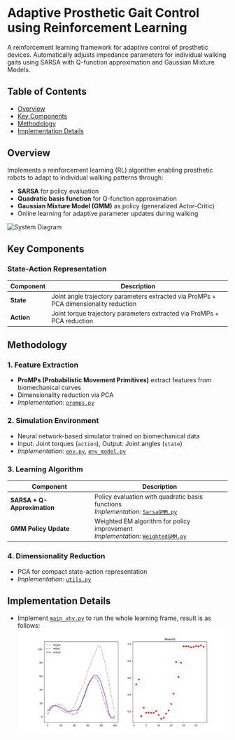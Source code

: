# Adaptive Prosthetic Gait Control using Reinforcement Learning

A reinforcement learning framework for adaptive control of prosthetic devices. Automatically adjusts impedance parameters for individual walking gaits using SARSA with Q-function approximation and Gaussian Mixture Models.

## Table of Contents
- [Overview](#overview)
- [Key Components](#key-components)
- [Methodology](#methodology)
- [Implementation Details](#implementation-details)


## Overview
Implements a reinforcement learning (RL) algorithm enabling prosthetic robots to adapt to individual walking patterns through:
- **SARSA** for policy evaluation
- **Quadratic basis function** for Q-function approximation
- **Gaussian Mixture Model (GMM)** as policy (generalized Actor-Critic)
- Online learning for adaptive parameter updates during walking

![System Diagram](https://via.placeholder.com/800x400.png?text=System+Architecture)

## Key Components
### State-Action Representation
| Component       | Description                                                                 |
|-----------------|-----------------------------------------------------------------------------|
| **State**       | Joint angle trajectory parameters extracted via ProMPs + PCA dimensionality reduction |
| **Action**      | Joint torque trajectory parameters extracted via ProMPs + PCA reduction    |

## Methodology
### 1. Feature Extraction
- **ProMPs (Probabilistic Movement Primitives)** extract features from biomechanical curves
- Dimensionality reduction via PCA
- *Implementation:* [`promps.py`](scripts/promps.py)

### 2. Simulation Environment
- Neural network-based simulator trained on biomechanical data
- Input: Joint torques (`action`), Output: Joint angles (`state`)
- *Implementation:* [`env.py`](scripts/env.py), [`env_model.py`](scripts/env_model.py)

### 3. Learning Algorithm
| Component               | Description                                                                 |
|-------------------------|-----------------------------------------------------------------------------|
| **SARSA + Q-Approximation** | Policy evaluation with quadratic basis functions<br>*Implementation:* [`SarsaGMM.py`](scripts/SarsaGMM.py) |
| **GMM Policy Update**   | Weighted EM algorithm for policy improvement<br>*Implementation:* [`WeightedGMM.py`](scripts/WeightedGMM.py) |

### 4. Dimensionality Reduction
- PCA for compact state-action representation
- *Implementation:* [`utils.py`](scripts/utils.py)

## Implementation Details
- Implement [`main_xhy.py`](scripts/main_xhy.py) to run the whole learning frame, result is as follows:
![Result Diagram](pictures/result2.png)
